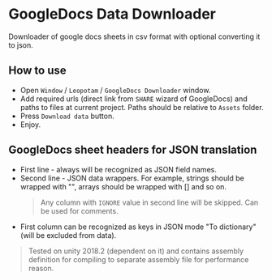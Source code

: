 # GoogleDocs Data Downloader
Downloader of google docs sheets in csv format with optional converting it to json.

## How to use
* Open `Window` / `Leopotam` / `GoogleDocs Downloader` window.
* Add required urls (direct link from `SHARE` wizard of GoogleDocs) and paths to files at current project. Paths should be relative to `Assets` folder.
* Press `Download data` button.
* Enjoy.

## GoogleDocs sheet headers for JSON translation
* First line - always will be recognized as JSON field names.
* Second line - JSON data wrappers. For example, strings should be wrapped with "", arrays should be wrapped with [] and so on.
    > Any column with `IGNORE` value in second line will be skipped. Can be used for comments.
* First column can be recognized as keys in JSON mode "To dictionary" (will be excluded from data).

> Tested on unity 2018.2 (dependent on it) and contains assembly definition for compiling to separate assembly file for performance reason.